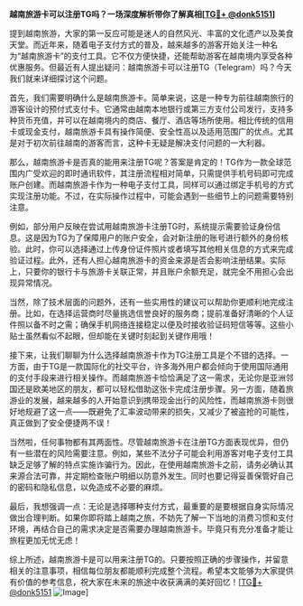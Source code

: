 **越南旅游卡可以注册TG吗？一场深度解析带你了解真相[[TG💪+ @donk5151](https://t.me/s/donk5151)]**

提到越南旅游，大家的第一反应可能是迷人的自然风光、丰富的文化遗产以及美食天堂。而近年来，随着电子支付方式的普及，越来越多的游客开始关注一种名为“越南旅游卡”的支付工具。它不仅方便快捷，还能帮助游客在越南境内享受各种优惠服务。但最近有人提出疑问：越南旅游卡可以注册TG（Telegram）吗？今天我们就来详细探讨这个问题。

首先，我们需要明确什么是越南旅游卡。简单来说，这是一种专为前往越南旅行的游客设计的预付式支付卡。它通常由越南本地银行或第三方支付公司发行，支持多种货币充值，并可以在越南境内的商店、餐厅、酒店等场所使用。相比传统的信用卡或现金支付，越南旅游卡具有操作简便、安全性高以及适用范围广的优点。尤其是对于初次前往越南的游客而言，这种卡无疑是解决支付问题的一大利器。

那么，越南旅游卡是否真的能用来注册TG呢？答案是肯定的！TG作为一款全球范围内广受欢迎的即时通讯软件，其注册流程相对简单，只需提供手机号码即可完成账户创建。而越南旅游卡作为一种电子支付工具，同样可以通过绑定手机号的方式实现注册功能。不过，在实际操作过程中，可能会遇到一些细节上的问题需要特别注意。

例如，部分用户反映在尝试用越南旅游卡注册TG时，系统提示需要验证身份信息。这是因为TG为了保障用户的账户安全，会对新注册的账号进行额外的身份核验。此时，你可以选择通过上传身份证件照片或者填写其他相关信息的方式来完成验证过程。此外，还有人担心越南旅游卡的资金来源是否会影响注册结果。实际上，只要你的银行卡与旅游卡关联正常，并且账户余额充足，就完全不用担心会出现异常情况。

当然，除了技术层面的问题外，还有一些实用性的建议可以帮助你更顺利地完成注册。比如，在选择运营商时尽量挑选信誉良好的服务商；提前准备好清晰的个人证件照以备不时之需；确保手机网络连接稳定以便及时接收验证码短信等等。这些小贴士虽然看似不起眼，但却能在关键时刻起到关键作用哦！

接下来，让我们聊聊为什么选择越南旅游卡作为TG注册工具是个不错的选择。一方面，由于TG是一款国际化的社交平台，许多海外用户都会倾向于使用国际通用的支付手段来进行相关操作。而越南旅游卡恰恰满足了这一需求，无论你是亚洲邻国还是欧美地区的朋友，都可以轻松借助这张卡完成注册步骤。另一方面，随着旅游业的发展，越来越多的人开始意识到携带现金出行的风险性，而越南旅游卡则很好地规避了这一点——既避免了汇率波动带来的损失，又减少了被盗抢的可能性，真正做到了安全便捷两不误！

当然啦，任何事物都有其两面性。尽管越南旅游卡在注册TG方面表现优异，但仍有一些潜在的风险需要注意。例如，某些不法分子可能会利用游客对电子支付工具缺乏足够了解的特点实施诈骗行为。因此，在使用越南旅游卡之前，请务必确认其来源合法可靠，并定期检查账户明细以防意外发生。同时也要记得妥善保管好自己的密码和隐私信息，以免造成不必要的麻烦。

最后，我想强调一点：无论是选择哪种支付方式，最重要的是要根据自身实际情况做出合理判断。如果你即将踏上越南之旅，不妨先了解一下当地的消费习惯和支付环境，再结合自己的需求决定是否需要办理越南旅游卡。毕竟只有充分准备才能让旅程更加无忧无虑！

综上所述，越南旅游卡是可以用来注册TG的。只要按照正确的步骤操作，并留意相关的注意事项，相信每位朋友都能顺利完成整个流程。希望本文能够为大家提供有价值的参考信息，祝大家在未来的旅途中收获满满的美好回忆！[[TG💪+ @donk5151](https://t.me/s/donk5151) ![Image](https://i.postimg.cc/rwNCRYN7/Snipaste-2025-04-30-17-27-05.png)]